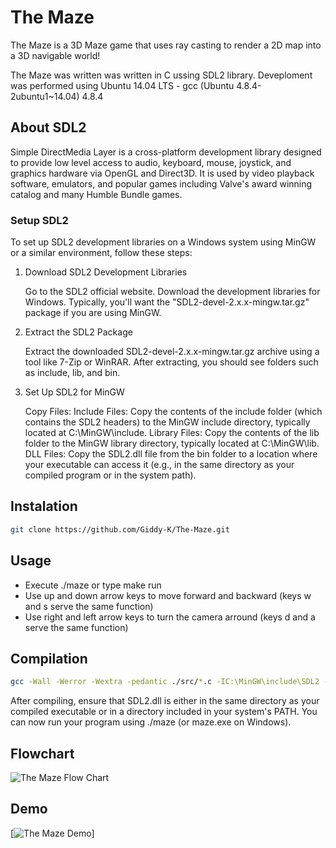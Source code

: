 # The Maze

The Maze is a 3D Maze game that uses ray casting to render a 2D map into a 3D navigable world!

The Maze was written was written in C ussing SDL2 library. Deveploment was performed using Ubuntu 14.04 LTS - gcc (Ubuntu 4.8.4-2ubuntu1~14.04) 4.8.4

## About SDL2

Simple DirectMedia Layer is a cross-platform development library designed to provide low level access to audio, keyboard, mouse, joystick, and graphics hardware via OpenGL and Direct3D. It is used by video playback software, emulators, and popular games including Valve's award winning catalog and many Humble Bundle games.

### Setup SDL2

To set up SDL2 development libraries on a Windows system using MinGW or a similar environment, follow these steps:

1. Download SDL2 Development Libraries

    Go to the SDL2 official website.
    Download the development libraries for Windows. Typically, you'll want the "SDL2-devel-2.x.x-mingw.tar.gz" package if you are using MinGW.

2. Extract the SDL2 Package

    Extract the downloaded SDL2-devel-2.x.x-mingw.tar.gz archive using a tool like 7-Zip or WinRAR.
    After extracting, you should see folders such as include, lib, and bin.

3. Set Up SDL2 for MinGW

    Copy Files:
        Include Files: Copy the contents of the include folder (which contains the SDL2 headers) to the MinGW include directory, typically located at C:\MinGW\include.
        Library Files: Copy the contents of the lib folder to the MinGW library directory, typically located at C:\MinGW\lib.
        DLL Files: Copy the SDL2.dll file from the bin folder to a location where your executable can access it (e.g., in the same directory as your compiled program or in the system path).

## Instalation

```sh
git clone https://github.com/Giddy-K/The-Maze.git
```

## Usage

* Execute ./maze or type make run
* Use up and down arrow keys to move forward and backward (keys w and s serve the same function)
* Use right and left arrow keys to turn the camera arround (keys d and a serve the same function)

## Compilation

```sh
gcc -Wall -Werror -Wextra -pedantic ./src/*.c -IC:\MinGW\include\SDL2 -LC:\MinGW\lib -lmingw32 -lSDL2main -lSDL2 -lm -o maze
```

After compiling, ensure that SDL2.dll is either in the same directory as your compiled executable or in a directory included in your system's PATH.
You can now run your program using ./maze (or maze.exe on Windows).

## Flowchart

![The Maze Flow Chart](https://i.imgur.com/t0MxNni.png)

## Demo

[![The Maze Demo](https://s3.amazonaws.com/alx-intranet.hbtn.io/uploads/medias/2020/9/bc961dcd5fb040c7ba1c3d7f5c640acdc2b04a34.gif?X-Amz-Algorithm=AWS4-HMAC-SHA256&X-Amz-Credential=AKIARDDGGGOUSBVO6H7D%2F20240904%2Fus-east-1%2Fs3%2Faws4_request&X-Amz-Date=20240904T170321Z&X-Amz-Expires=86400&X-Amz-SignedHeaders=host&X-Amz-Signature=bdd6ed224a47abd88e9285da791c70bb4abcc5ae0ab3bef628d2996849f91b9a)]
